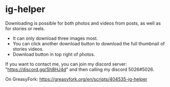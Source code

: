 # ig-helper
Downloading is possible for both photos and videos from posts, as well as for stories or reels.
- It can only download three images most.
- You can click another download button to download the full thumbnail of stories videos.
- Download button in top right of photos.

If you want to contact me, you can join my discord server: "https://discord.gg/Sh8HJ4d" and then calling my discord 5026#5026.

On GreasyFork: https://greasyfork.org/en/scripts/404535-ig-helper
